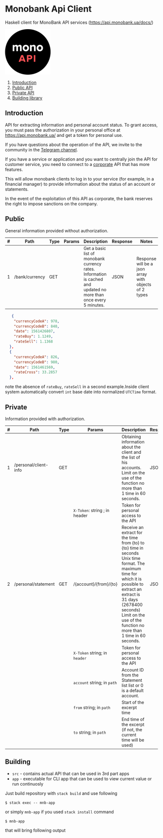 # Monobank Api Client

Haskell client for MonoBank API services (https://api.monobank.ua/docs/)

![Monobank Api](assets/logo.png "Monobank logo")

1. [Introduction](#introduction)
2. [Public API](#public)
3. [Private API](#private)
4. [Building library](#building)

## Introduction

API for extracting information and personal account status. To grant access, you must pass the authorization in your personal office at https://api.monobank.ua/ and get a token for personal use.

If you have questions about the operation of the API, we invite to the community in the [Telegram channel](https://t.me/joinchat/FiAEWhDf-QzTqM4wzEtffw).

If you have a service or application and you want to centrally join the API for customer service, you need to connect to a [corporate](https://api.monobank.ua/docs/corporate.html) API that has more features.

This will allow monobank clients to log in to your service (for example, in a financial manager) to provide information about the status of an account or statements.

In the event of the exploitation of this API as corporate, the bank reserves the right to impose sanctions on the company.

## Public
General information provided without authorization.

| # |Path           | Type | Params |  Description         | Response | Notes|
|---|---------------|------|--------|----------------------|----------|------|
| 1 | /bank/currency| GET  |       | Get a basic list of monobank currency rates. Information is cached and updated no more than once every 5 minutes. | JSON | Response will be a json array with objects of 2 types


```json
   {
    "currencyCodeA": 978,
    "currencyCodeB": 840,
    "date": 1561426807,
    "rateBuy": 1.1249,
    "rateSell": 1.1368
  },
  {
    "currencyCodeA": 826,
    "currencyCodeB": 980,
    "date": 1561461569,
    "rateCross": 33.2857
  },
```
note the absence of `rateBuy`, `rateSell` in a second example.Inside client system automatically convert `int` base date into normalized `UTCTime` format.


## Private
Information provided with authorization.

| # |Path                  | Type | Params                        |  Description         | Response | Notes|
|---|----------------------|------|-------------------------------| ---------------------|----------|------|
| 1 | /personal/client-info| GET  |                               | Obtaining information about the client and the list of his accounts. Limit on the use of the function no more than 1 time in 60 seconds.| JSON |
|   |                      |      | `X-Token`: string ; in header | Token for personal access to the API | |
| 2 | /personal/statement  | GET  |  /{account}/{from}/{to}       | Receive an extract for the time from {to} to {to} time in seconds Unix time format. The maximum time for which it is possible to extract an extract is 31 days (2678400 seconds) Limit on the use of the function no more than 1 time in 60 seconds. | JSON |
|   |                      |      | `X-Token` string; in `header` | Token for personal access to the API | |
|   |                      |      | `account` string; in `path`   | Account ID from the Statement list list or 0 is a default account.
|   |                      |      | `from` string; in `path`      | Start of the excerpt time
|   |                      |      | `to` string; in `path`        | End time of the excerpt (if not, the current time will be used)

## Building

- `src` - contains actual API that can be used in 3rd part apps
- `app` - executable for CLI app that can be used to view current value or run continuosly

Just build repository with `stack build` and use following

```
$ stack exec -- mnb-app
```

or simply `mnb-app` if you used `stack install` command

```
$ mnb-app
```
that will bring following output
